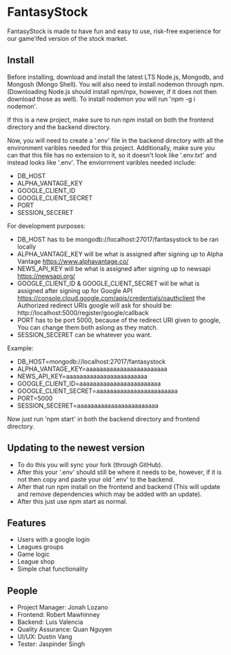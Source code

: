 # FantasyStock

FantasyStock is made to have fun and easy to use, risk-free experience for our game’ifed version of the stock market.

## Install

Before installing, download and install the latest LTS Node.js, Mongodb, and Mongosh (Mongo Shell). You will also need to install nodemon through npm. (Downloading Node.js should install npm/npx, however, if it does not then download those as well). To install nodemon you will run 'npm -g i nodemon'.


If this is a new project, make sure to run npm install on both the frontend directory and the backend directory.

Now, you will need to create a '.env' file in the backend directory with all the environment varibles needed for this project. Additionally, make sure you can that this file has no extension to it, so it doesn't look like '.env.txt' and instead looks like '.env'.
The enviornment varibles needed include: 
- DB_HOST
- ALPHA_VANTAGE_KEY
- GOOGLE_CLIENT_ID
- GOOGLE_CLIENT_SECRET
- PORT
- SESSION_SECERET

For development purposes:
- DB_HOST has to be mongodb://localhost:27017/fantasystock to be ran locally
- ALPHA_VANTAGE_KEY will be what is assigned after signing up to Alpha Vantage https://www.alphavantage.co/
- NEWS_API_KEY will be what is assigned after signing up to newsapi https://newsapi.org/
- GOOGLE_CLIENT_ID & GOOGLE_CLIENT_SECRET will be what is assigned after signing up for Google API https://console.cloud.google.com/apis/credentials/oauthclient the Authorized redirect URIs google will ask for should be: http://localhost:5000/register/google/callback
- PORT has to be port 5000, because of the redirect URI given to google, You can change them both aslong as they match.
- SESSION_SECERET can be whatever you want.

Example:
- DB_HOST=mongodb://localhost:27017/fantasystock
- ALPHA_VANTAGE_KEY=aaaaaaaaaaaaaaaaaaaaaaaa
- NEWS_API_KEY=aaaaaaaaaaaaaaaaaaaaaaaa
- GOOGLE_CLIENT_ID=aaaaaaaaaaaaaaaaaaaaaaaa
- GOOGLE_CLIENT_SECRET=aaaaaaaaaaaaaaaaaaaaaaaa
- PORT=5000
- SESSION_SECERET=aaaaaaaaaaaaaaaaaaaaaaaa

Now just run 'npm start' in both the backend directory and frontend directory.

## Updating to the newest version
- To do this you will sync your fork (through GitHub).
- After this your '.env' should still be where it needs to be, however, if it is not then copy and paste your old '.env' to the backend.
- After that run npm install on the frontend and backend (This will update and remove dependencies which may be added with an update).
- After this just use npm start as normal.

## Features

- Users with a google login
- Leagues groups
- Game logic
- League shop
- Simple chat functionality

## People

- Project Manager: Jonah Lozano
- Frontend: Robert Mawhinney
- Backend: Luis Valencia
- Quality Assurance: Quan Nguyen
- UI/UX: Dustin Vang
- Tester: Jaspinder Singh

